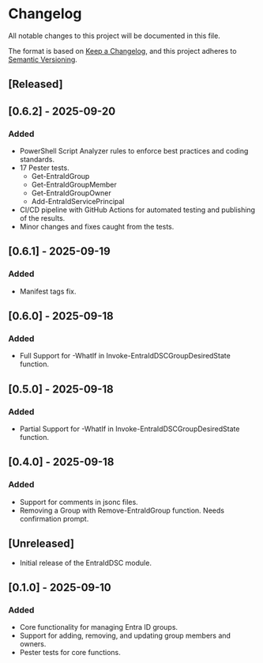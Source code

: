 # Changelog

All notable changes to this project will be documented in this file.

The format is based on [Keep a Changelog](https://keepachangelog.com/en/1.0.0/),
and this project adheres to [Semantic Versioning](https://semver.org/spec/v2.0.0.html).

## [Released]

## [0.6.2] - 2025-09-20

### Added

- PowerShell Script Analyzer rules to enforce best practices and coding standards.
- 17 Pester tests.
  - Get-EntraIdGroup
  - Get-EntraIdGroupMember
  - Get-EntraIdGroupOwner
  - Add-EntraIdServicePrincipal
- CI/CD pipeline with GitHub Actions for automated testing and publishing of the results.
- Minor changes and fixes caught from the tests.

## [0.6.1] - 2025-09-19

### Added

- Manifest tags fix.

## [0.6.0] - 2025-09-18

### Added

- Full Support for -WhatIf in Invoke-EntraIdDSCGroupDesiredState function.

## [0.5.0] - 2025-09-18

### Added

- Partial Support for -WhatIf in Invoke-EntraIdDSCGroupDesiredState function.

## [0.4.0] - 2025-09-18

### Added

- Support for comments in jsonc files.
- Removing a Group with Remove-EntraIdGroup function. Needs confirmation prompt.

## [Unreleased]

- Initial release of the EntraIdDSC module.

## [0.1.0] - 2025-09-10

### Added

- Core functionality for managing Entra ID groups.
- Support for adding, removing, and updating group members and owners.
- Pester tests for core functions.
